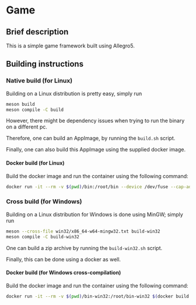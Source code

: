 # Game

## Brief description

This is a simple game framework built using Allegro5.

## Building instructions

### Native build (for Linux)

Building on a Linux distribution is pretty easy, simply run

```sh
meson build
meson compile -C build
```

However, there might be dependency issues when trying to run the binary on a different pc.

Therefore, one can build an AppImage, by running the `build.sh` script.

Finally, one can also build this AppImage using the supplied docker image.

#### Docker build (for Linux)

Build the docker image and run the container using the following command:

```sh
docker run -it --rm -v $(pwd)/bin:/root/bin --device /dev/fuse --cap-add SYS_ADMIN $(docker build -q .)
```

### Cross build (for Windows)

Building on a Linux distribution for Windows is done using MinGW; simply run

```sh
meson --cross-file win32/x86_64-w64-mingw32.txt build-win32
meson compile -C build-win32
```

One can build a zip archive by running the `build-win32.sh` script.

Finally, this can be done using a docker as well.

#### Docker build (for Windows cross-compilation)

Build the docker image and run the container using the following command:

```sh
docker run -it --rm -v $(pwd)/bin-win32:/root/bin-win32 $(docker build -f Dockerfile.win32 -q .)
```
